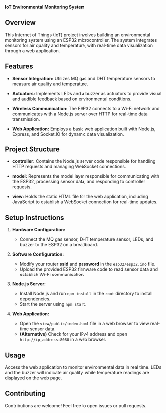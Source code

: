 **IoT Environmental Monitoring System**

## Overview

This Internet of Things (IoT) project involves building an environmental monitoring system using an ESP32 microcontroller. The system integrates sensors for air quality and temperature, with real-time data visualization through a web application.

## Features

- **Sensor Integration:** Utilizes MQ gas and DHT temperature sensors to measure air quality and temperature.
  
- **Actuators:** Implements LEDs and a buzzer as actuators to provide visual and audible feedback based on environmental conditions.

- **Wireless Communication:** The ESP32 connects to a Wi-Fi network and communicates with a Node.js server over HTTP for real-time data transmission.

- **Web Application:** Employs a basic web application built with Node.js, Express, and Socket.IO for dynamic data visualization.

## Project Structure

- **controller:** Contains the Node.js server code responsible for handling HTTP requests and managing WebSocket connections.

- **model:** Represents the model layer responsible for communicating with the ESP32, processing sensor data, and responding to controller requests.

- **view:** Holds the static HTML file for the web application, including JavaScript to establish a WebSocket connection for real-time updates.

## Setup Instructions

1. **Hardware Configuration:**
   - Connect the MQ gas sensor, DHT temperature sensor, LEDs, and buzzer to the ESP32 on a breadboard.

2. **Software Configuration:**
   - Modify your router **ssid** and **password** in the `esp32/esp32.ino` file.
   - Upload the provided ESP32 firmware code to read sensor data and establish Wi-Fi communication.

3. **Node.js Server:**
   - Install Node.js and run `npm install` in the `root` directory to install dependencies.
   - Start the server using `npm start`.

4. **Web Application:**
   - Open the `view/public/index.html` file in a web browser to view real-time sensor data.
   - **(Alternative)** Check for your IPv4 address and open `http://ip_address:8080` in a web browser.

## Usage

Access the web application to monitor environmental data in real time. LEDs and the buzzer will indicate air quality, while temperature readings are displayed on the web page.

## Contributing

Contributions are welcome! Feel free to open issues or pull requests.